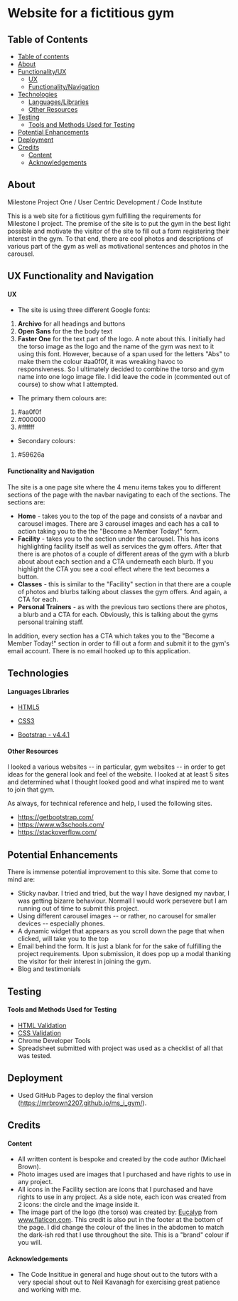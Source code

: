# Website for a fictitious gym

## Table of Contents

- [Table of contents](#Table-of-Contents)
- [About](#About)
- [Functionality/UX](#UX-Functionality-and-Navigation)
  - [UX](#UX)
  - [Functionality/Navigation](#Functionality-and-Navigation)
- [Technologies](#Technologies)
  - [Languages/Libraries](#Languages-Libraries)
  - [Other Resources](#Other-Resources)
- [Testing](#Testing)
  - [Tools and Methods Used for Testing](#Tools-and-Methods-Used-for-Testing)
- [Potential Enhancements](#Potential-Enhancements)
- [Deployment](#Deployment)
- [Credits](#Credits)
  - [Content](#Content)
  - [Acknowledgements](#Acknowledgements)

## About

Milestone Project One / User Centric Development / Code Institute

This is a web site for a fictitious gym fulfilling the requirements for Milestone I project. The premise of the site is to put the gym in the best light
possible and motivate the visitor of the site to fill out a form registering their interest in the gym. To that end, there are cool photos and descriptions
of various part of the gym as well as motivational sentences and photos in the carousel.


## UX Functionality and Navigation

#### UX
- The site is using three different Google fonts:
1. **Archivo** for all headings and buttons
2. **Open Sans** for the the body text
3. **Faster One** for the text part of the logo. A note about this. I initially had the torso image as the logo and the name of the gym was next to it using this font. 
However, because of a span used for the letters "Abs" to make them the colour #aa0f0f, it was wreaking havoc to responsiveness. So I ultimately decided to combine 
the torso and gym name into one logo image file. I did leave the code in (commented out of course) to show what I attempted.

- The primary them colours are:
1. #aa0f0f
2. #000000
3. #ffffff

- Secondary colours:
1. #59626a

#### Functionality and Navigation
The site is a one page site where the 4 menu items takes you to different sections of the page with the navbar navigating to each of the sections. The sections are:

- **Home** - takes you to the top of the page and consists of a navbar and carousel images. There are 3 carousel images and each has a call to action 
taking you to the the "Become a Member Today!" form.
- **Facility** - takes you to the section under the carousel. This has icons highlighting facility itself as well as services the gym offers. After that
there is are photos of a couple of different areas of the gym with a blurb about about each section and a CTA underneath each blurb. If you highlight the
CTA you see a cool effect where the text becomes a button.
- **Classes** - this is similar to the "Facility" section in that there are a couple of photos and blurbs talking about classes the gym offers. And again, a CTA for each.
- **Personal Trainers** - as with the previous two sections there are photos, a blurb and a CTA for each. Obviously, this is talking about the gyms personal
training staff.

In addition, every section has a CTA which takes you to the "Become a Member Today!" section in order to fill out a form and submit it to the gym's email account. 
There is no email hooked up to this application.


## Technologies

#### Languages Libraries

- [HTML5](https://www.w3.org/TR/html5/ "HTML5 Official Site")

- [CSS3](https://www.w3.org/Style/CSS/ "Cascading Style Sheets Official Site")

- [Bootstrap - v4.4.1](https://getbootstrap.com/docs/4.1/getting-started/introduction/ "Bootstrap Official Site")

#### Other Resources

I looked a various websites -- in particular, gym websites -- in order to get ideas for the general look and feel of the website. 
I looked at at least 5 sites and determined what I thought looked good and what inspired me to want to join that gym. 

As always, for technical reference and help, I used the following sites.
- https://getbootstrap.com/
- https://www.w3schools.com/
- https://stackoverflow.com/


## Potential Enhancements

There is immense potential improvement to this site. Some that come to mind are:

- Sticky navbar. I tried and tried, but the way I have designed my navbar, I was getting bizarre behaviour. Normall I would work persevere but I am running out
of time to submit this project.
- Using different carousel images -- or rather, no carousel for smaller devices -- especially phones.
- A dynamic widget that appears as you scroll down the page that when clicked, will take you to the top
- Email behind the form. It is just a blank for for the sake of fulfilling the project requirements. Upon submission, it does pop up a modal thanking the visitor
for their interest in joining the gym.
- Blog and testimonials


## Testing

#### Tools and Methods Used for Testing

- [HTML Validation](https://validator.w3.org/ "W3C Markup Validation Service")
- [CSS Validation](http://jigsaw.w3.org/css-validator/ "CSS Validation Service")
- Chrome Developer Tools
- Spreadsheet submitted with project was used as a checklist of all that was tested.


## Deployment

- Used GitHub Pages to deploy the final version (https://mrbrown2207.github.io/ms_i_gym/).

## Credits

#### Content

- All written content is bespoke and created by the code author (Michael Brown).
- Photo images used are images that I purchased and have rights to use in any project.
- All icons in the Facility section are icons that I purchased and have rights to use in any project. As a side note, each icon was created from 2 icons: the circle
and the image inside it.
- The image part of the logo (the torso) was created by: <a href="https://www.flaticon.com/authors/eucalyp" title="Eucalyp">Eucalyp</a> from <a href="https://www.flaticon.com/" title="Flaticon">www.flaticon.com</a>. This credit is also put in the footer at the bottom of the page. I did change the colour of the lines in the abdomen 
to match the dark-ish red that I use throughout the site. This is a "brand" colour if you will.

#### Acknowledgements

- The Code Insititue in general and huge shout out to the tutors with a very special shout out to Neil Kavanagh for exercising great patience and working with me.
